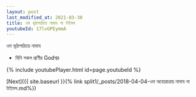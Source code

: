 ```yaml
---
layout: post
last_modified_at: 2021-03-30
title: ওম ভূঠাপাঠায়ে নামায গা টাইমস
youtubeId: 17lvGPEymmA
---
```

 
 
 ওম ভূঠাপাঠায়ে নামায  
 
 -  যিনি সকল প্রাণীর Godশ্বর 
 
  
 
  
 
 
 
 
 
 


{% include youtubePlayer.html id=page.youtubeId %}
 
[Next]({{ site.baseurl }}{% link  split1/_posts/2018-04-04-ওম অহোরাত্রায় নামায গা টাইমস.md%})
 
